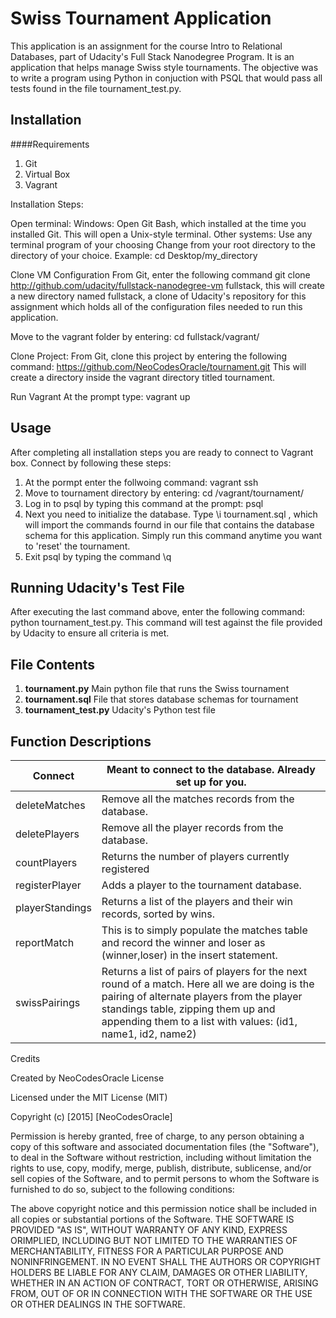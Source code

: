 Swiss Tournament Application
============================
This application is an assignment for the course Intro to Relational Databases, part of Udacity's Full Stack Nanodegree Program. It is an application that helps manage Swiss style tournaments. The objective was to write a program using Python in conjuction with PSQL that would pass all tests found in the file tournament_test.py.

Installation
------------

####Requirements
1. Git
2. Virtual Box
3. Vagrant

Installation Steps:

Open terminal:
    Windows: Open Git Bash, which installed at the time you installed Git. This will open a Unix-style terminal.
    Other systems: Use any terminal program of your choosing
    Change from your root directory to the directory of your choice.   Example: cd Desktop/my_directory

Clone VM Configuration
    From Git, enter the following command
    git clone http://github.com/udacity/fullstack-nanodegree-vm fullstack, this will create a new directory named fullstack, a clone of Udacity's repository for this assignment which holds all of the configuration files needed to run this application.

Move to the vagrant folder by entering: cd fullstack/vagrant/

Clone Project: From Git, clone this project by entering the 
    following command:
    https://github.com/NeoCodesOracle/tournament.git
    This will create a directory inside the vagrant directory titled tournament.

Run Vagrant 
    At the prompt type: vagrant up

Usage
-----

After completing all installation steps you are ready to connect to Vagrant box. Connect by following these steps:

1. At the pormpt enter the follwoing command: vagrant ssh
2. Move to tournament directory by entering: cd /vagrant/tournament/
3. Log in to psql by typing this command at the prompt: psql
4. Next you need to initialize the database. Type \i tournament.sql , which will import the commands fournd in our file that contains the database schema for this application. Simply run this command anytime you want to 'reset' the tournament.
5. Exit psql by typing the command \q

Running Udacity's Test File
---------------------------

After executing the last command above, enter the following command: python tournament_test.py. This command will test against the file provided by Udacity to ensure all criteria is met.

File Contents
-------------
1. **tournament.py**
    Main python file that runs the Swiss tournament
2. **tournament.sql**
    File that stores database schemas for tournament
3. **tournament_test.py**
    Udacity's Python test file

Function Descriptions
---------------------

Connect         | Meant to connect to the database. Already set up for you.
----------------|----------------------------------------------------------
deleteMatches   | Remove all the matches records from the database.
deletePlayers   | Remove all the player records from the database.
countPlayers    | Returns the number of players currently registered
registerPlayer  | Adds a player to the tournament database.
playerStandings | Returns a list of the players and their win records, sorted by wins. 
reportMatch     | This is to simply populate the matches table and record the winner and loser as (winner,loser) in the insert statement.
swissPairings   | Returns a list of pairs of players for the next round of a match. Here all we are doing is the pairing of alternate players from the player standings table, zipping them up and appending them to a list with values: (id1, name1, id2, name2)


Credits

Created by NeoCodesOracle
License

Licensed under the MIT License (MIT)

Copyright (c) [2015] [NeoCodesOracle]

Permission is hereby granted, free of charge, to any person obtaining a copy of this software and associated documentation files (the "Software"), to deal in the Software without restriction, including without limitation the rights to use, copy, modify, merge, publish, distribute, sublicense, and/or sell copies of the Software, and to permit persons to whom the Software is furnished to do so, subject to the following conditions:

The above copyright notice and this permission notice shall be included in all copies or substantial portions of the Software.
THE SOFTWARE IS PROVIDED "AS IS", WITHOUT WARRANTY OF ANY KIND, EXPRESS ORIMPLIED, INCLUDING BUT NOT LIMITED TO THE WARRANTIES OF MERCHANTABILITY, FITNESS FOR A PARTICULAR PURPOSE AND NONINFRINGEMENT. IN NO EVENT SHALL THE AUTHORS OR COPYRIGHT HOLDERS BE LIABLE FOR ANY CLAIM, DAMAGES OR OTHER LIABILITY, WHETHER IN AN ACTION OF CONTRACT, TORT OR OTHERWISE, ARISING FROM, OUT OF OR IN CONNECTION WITH THE SOFTWARE OR THE USE OR OTHER DEALINGS IN THE SOFTWARE.